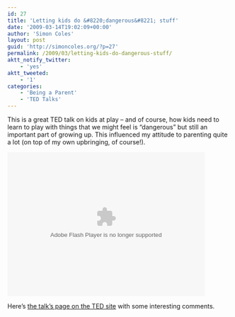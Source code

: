 ```yaml
---
id: 27
title: 'Letting kids do &#8220;dangerous&#8221; stuff'
date: '2009-03-14T19:02:09+00:00'
author: 'Simon Coles'
layout: post
guid: 'http://simoncoles.org/?p=27'
permalink: /2009/03/letting-kids-do-dangerous-stuff/
aktt_notify_twitter:
    - 'yes'
aktt_tweeted:
    - '1'
categories:
    - 'Being a Parent'
    - 'TED Talks'
---
```


This is a great TED talk on kids at play – and of course, how kids need to learn to play with things that we might feel is “dangerous” but still an important part of growing up. This influenced my attitude to parenting quite a lot (on top of my own upbringing, of course!).

<object data="http://video.ted.com/assets/player/swf/EmbedPlayer.swf" height="326" type="application/x-shockwave-flash" width="446"><param name="allowFullScreen" value="true"></param><param name="wmode" value="transparent"></param><param name="bgColor" value="#ffffff"></param><param name="flashvars" value="vu=http://video.ted.com/talks/embed/GeverTulley_2007U-embed_high.flv&su=http://images.ted.com/images/ted/tedindex/embed-posters/GeverTulley-2007U.embed_thumbnail.jpg&vw=432&vh=240&ap=0&ti=202"></param><param name="src" value="http://video.ted.com/assets/player/swf/EmbedPlayer.swf"></param><param name="bgcolor" value="#ffffff"></param><param name="allowfullscreen" value="true"></param></object>

Here’s [the talk’s page on the TED site](http://www.ted.com/index.php/talks/gever_tulley_on_5_dangerous_things_for_kids.html) with some interesting comments.